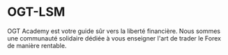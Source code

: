 # OGT-LSM
OGT Academy est votre guide sûr vers la liberté financière. Nous sommes une communauté solidaire dédiée à vous enseigner l'art de trader le Forex de manière rentable.

